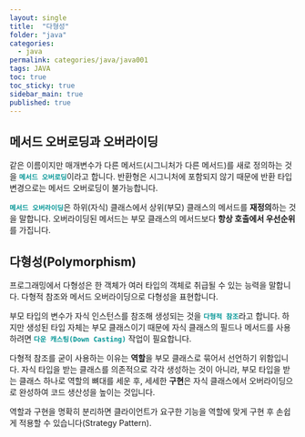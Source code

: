 ```yaml
---
layout: single
title:  "다형성"
folder: "java"
categories:
  - java
permalink: categories/java/java001
tags: JAVA
toc: true
toc_sticky: true
sidebar_main: true
published: true
---
```


## 메서드 오버로딩과 오버라이딩
같은 이름이지만 매개변수가 다른 메서드(시그니처가 다른 메서드)를 새로 정의하는 것을 <span style="color: rgb(3, 150, 150); font-weight: bold;">`메서드 오버로딩`</span>이라고 합니다. 반환형은 시그니처에 포함되지 않기 때문에 반환 타입 변경으로는 메서드 오버로딩이 불가능합니다.

<span style="color: rgb(3, 150, 150); font-weight: bold;">`메서드 오버라이딩`</span>은 하위(자식) 클래스에서 상위(부모) 클래스의 메서드를 **재정의**하는 것을 말합니다. 오버라이딩된 메서드는 부모 클래스의 메서드보다 **항상 호출에서 우선순위**를 가집니다.

## 다형성(Polymorphism)
프로그래밍에서 다형성은 한 객체가 여러 타입의 객체로 취급될 수 있는 능력을 말합니다. 다형적 참조와 메서드 오버라이딩으로 다형성을 표현합니다.

부모 타입의 변수가 자식 인스턴스를 참조해 생성되는 것을 <span style="color: rgb(3, 150, 150); font-weight: bold;">`다형적 참조`</span>라고 합니다. 하지만 생성된 타입 자체는 부모 클래스이기 때문에 자식 클래스의 필드나 메서드를 사용하려면 <span style="color: rgb(3, 150, 150); font-weight: bold;">`다운 캐스팅(Down Casting)`</span> 작업이 필요합니다.

다형적 참조를 굳이 사용하는 이유는 **역할**을 부모 클래스로 묶어서 선언하기 위함입니다. 자식 타입을 받는 클래스를 의존적으로 각각 생성하는 것이 아니라, 부모 타입을 받는 클래스 하나로 역할의 뼈대를 세운 후, 세세한 **구현**은 자식 클래스에서 오버라이딩으로 완성하여 코드 생산성을 높이는 것입니다.

역할과 구현을 명확히 분리하면 클라이언트가 요구한 기능을 역할에 맞게 구현 후 손쉽게 적용할 수 있습니다(Strategy Pattern).